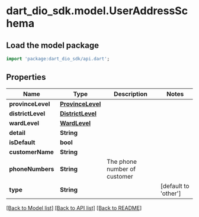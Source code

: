 # dart_dio_sdk.model.UserAddressSchema

## Load the model package
```dart
import 'package:dart_dio_sdk/api.dart';
```

## Properties
Name | Type | Description | Notes
------------ | ------------- | ------------- | -------------
**provinceLevel** | [**ProvinceLevel**](ProvinceLevel.md) |  | 
**districtLevel** | [**DistrictLevel**](DistrictLevel.md) |  | 
**wardLevel** | [**WardLevel**](WardLevel.md) |  | 
**detail** | **String** |  | 
**isDefault** | **bool** |  | 
**customerName** | **String** |  | 
**phoneNumbers** | **String** | The phone number of customer | 
**type** | **String** |  | [default to 'other']

[[Back to Model list]](../README.md#documentation-for-models) [[Back to API list]](../README.md#documentation-for-api-endpoints) [[Back to README]](../README.md)


